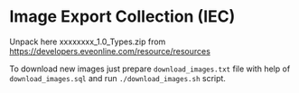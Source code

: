 # Image Export Collection (IEC)
Unpack here xxxxxxxx_1.0_Types.zip from https://developers.eveonline.com/resource/resources

To download new images just prepare `download_images.txt` file with help of `download_images.sql` and run `./download_images.sh` script.